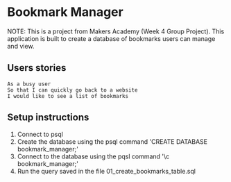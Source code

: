 # Bookmark Manager #

NOTE: This is a project from Makers Academy (Week 4 Group Project).
This application is built to create a database of bookmarks users can manage and view.

## Users stories ##

```
As a busy user
So that I can quickly go back to a website
I would like to see a list of bookmarks
```

## Setup instructions ##

1. Connect to psql
2. Create the database using the psql command 'CREATE DATABASE bookmark_manager;'
3. Connect to the database using the pqsl command '\c bookmark_manager;'
4. Run the query saved in the file 01_create_bookmarks_table.sql
